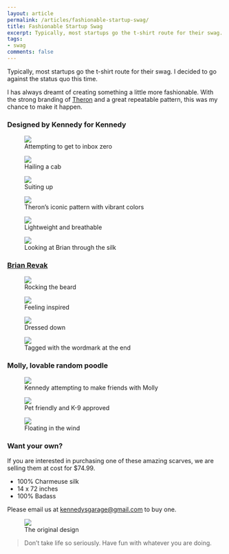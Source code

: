 ```yaml
---
layout: article
permalink: /articles/fashionable-startup-swag/
title: Fashionable Startup Swag
excerpt: Typically, most startups go the t-shirt route for their swag. We decided to go against the status quo this time.
tags:
- swag
comments: false
---
```


<p>Typically, most startups go the t-shirt route for their swag. I decided to go against the status quo this time.</p>
<p>I has always dreamt of creating something a little more fashionable. With the strong branding of <a href="http://theronindustries.com">Theron</a> and a great repeatable pattern, this was my chance to make it happen.</p>

<h3>Designed by Kennedy for Kennedy</h3>

<figure>
  <img src="/assets/posts/fashionable-startup-swag/kennedy-1.jpeg"/>
  <figcaption>Attempting to get to inbox zero</figcaption>
</figure>

<figure>
  <img src="/assets/posts/fashionable-startup-swag/kennedy-2.jpeg"/>
  <figcaption>Hailing a cab</figcaption>
</figure>

<figure>
  <img src="/assets/posts/fashionable-startup-swag/kennedy-3.jpeg"/>
  <figcaption>Suiting up</figcaption>
</figure>

<figure>
  <img src="/assets/posts/fashionable-startup-swag/scarf-1.jpeg"/>
  <figcaption>Theron’s iconic pattern with vibrant colors</figcaption>
</figure>

<figure>
  <img src="/assets/posts/fashionable-startup-swag/scarf-2.jpeg"/>
  <figcaption>Lightweight and breathable</figcaption>
</figure>

<figure>
  <img src="/assets/posts/fashionable-startup-swag/scarf-3.jpeg"/>
  <figcaption>Looking at Brian through the silk</figcaption>
</figure>

<h3><a href="https://twitter.com/brianrevak">Brian Revak</a></h3>

<figure>
  <img src="/assets/posts/fashionable-startup-swag/brian-1.jpeg"/>
  <figcaption>Rocking the beard</figcaption>
</figure>

<figure>
  <img src="/assets/posts/fashionable-startup-swag/brian-2.jpeg"/>
  <figcaption>Feeling inspired</figcaption>
</figure>

<figure>
  <img src="/assets/posts/fashionable-startup-swag/brian-3.jpeg"/>
  <figcaption>Dressed down</figcaption>
</figure>

<figure>
  <img src="/assets/posts/fashionable-startup-swag/brian-4.jpeg"/>
  <figcaption>Tagged with the wordmark at the end</figcaption>
</figure>

<h3>Molly, lovable random poodle</h3>

<figure>
  <img src="/assets/posts/fashionable-startup-swag/dog-1.jpeg"/>
  <figcaption>Kennedy attempting to make friends with Molly</figcaption>
</figure>

<figure>
  <img src="/assets/posts/fashionable-startup-swag/dog-2.jpeg"/>
  <figcaption>Pet friendly and K-9 approved</figcaption>
</figure>

<figure>
  <img src="/assets/posts/fashionable-startup-swag/scarf-4.jpeg"/>
  <figcaption>Floating in the wind</figcaption>
</figure>

<h3>Want your own?</h3>
<p>If you are interested in purchasing one of these amazing scarves, we are selling them at cost for $74.99.</p>
<ul>
<li>100% Charmeuse silk</li>
<li>14 x 72 inches</li>
<li>100% Badass</li>
</ul>
<p>Please email us at <a href="mailto:kennedysgarage@gmail.com">kennedysgarage@gmail.com</a> to buy one.</p>

<figure>
  <img src="/assets/posts/fashionable-startup-swag/scarf-5.jpeg"/>
  <figcaption>The original design</figcaption>
</figure>

<blockquote>
<p>Don’t take life so seriously. Have fun with whatever you are doing.</p>
</blockquote>

